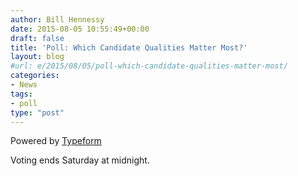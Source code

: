 ```yaml
---
author: Bill Hennessy
date: 2015-08-05 10:55:49+00:00
draft: false
title: 'Poll: Which Candidate Qualities Matter Most?'
layout: blog
#url: e/2015/08/05/poll-which-candidate-qualities-matter-most/
categories:
- News
tags:
- poll
type: "post"
---
```









    

Powered by [Typeform](https://www.typeform.com/?utm_campaign=typeform_KBLu16&utm_source=website&utm_medium=typeform&utm_content=typeform-embedded&utm_term=English)



Voting ends Saturday at midnight.
